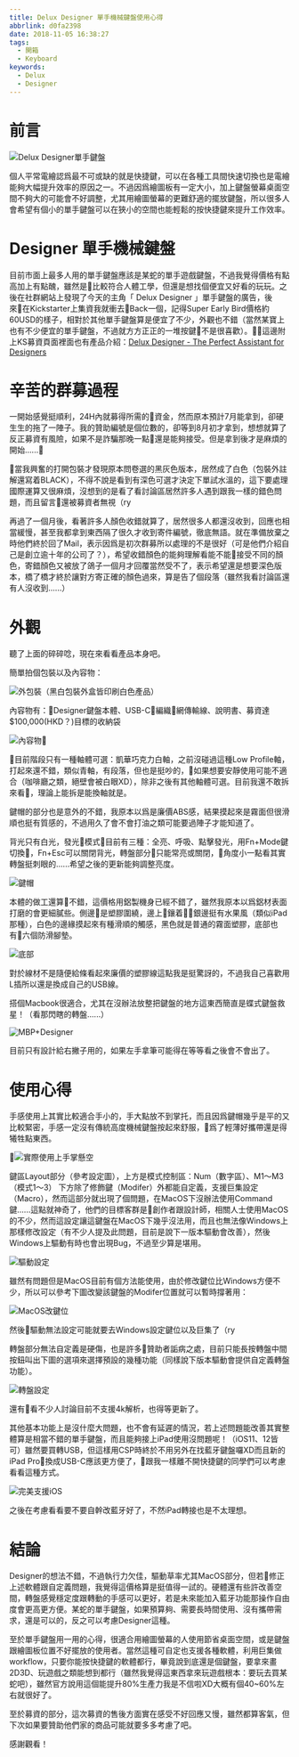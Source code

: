 ```yaml
---
title: Delux Designer 單手機械鍵盤使用心得
abbrlink: d0fa2398
date: 2018-11-05 16:38:27
tags:
  - 開箱
  - Keyboard
keywords:
  - Delux
  - Designer
---
```


# 前言

![Delux Designer單手鍵盤](https://res.cloudinary.com/driftkingtw/image/upload/f_auto/v1541408932/blog/2018/11/Delux_Designer_%E5%96%AE%E6%89%8B%E6%A9%9F%E6%A2%B0%E9%8D%B5%E7%9B%A4%E4%BD%BF%E7%94%A8%E5%BF%83%E5%BE%97/P_20181105_164633_vHDR_Auto.jpg)

個人平常電繪認爲最不可或缺的就是快捷鍵，可以在各種工具間快速切換也是電繪能夠大幅提升效率的原因之一。不過因爲繪圖板有一定大小，加上鍵盤螢幕桌面空間不夠大的可能會不好調整，尤其用繪圖螢幕的更難舒適的擺放鍵盤，所以很多人會希望有個小的單手鍵盤可以在狹小的空間也能輕鬆的按快捷鍵來提升工作效率。

# Designer 單手機械鍵盤

目前市面上最多人用的單手鍵盤應該是某蛇的單手遊戲鍵盤，不過我覺得價格有點高加上有點醜，雖然是比較符合人體工學，但還是想找個便宜又好看的玩玩。之後在社群網站上發現了今天的主角「 Delux Designer 」單手鍵盤的廣告，後來在Kickstarter上集資我就衝去Back一個，記得Super Early Bird價格約60USD的樣子，相對於其他單手鍵盤算是便宜了不少，外觀也不錯（當然某寶上也有不少便宜的單手鍵盤，不過就方方正正的一堆按鍵不是很喜歡）。這邊附上KS募資頁面裡面也有產品介紹：[Delux Designer - The Perfect Assistant for Designers](https://www.kickstarter.com/projects/1594516409/delux-designer-the-perfect-assistant-for-designers)

# 辛苦的群募過程

一開始感覺挺順利，24H內就募得所需的資金，然而原本預計7月能拿到，卻硬生生的拖了一陣子。我的贊助編號是個位數的，卻等到8月初才拿到，想想就算了反正募資有風險，如果不是詐騙那晚一點還是能夠接受。但是拿到後才是麻煩的開始......

當我興奮的打開包裝才發現原本問卷選的黑灰色版本，居然成了白色（包裝外註解還寫着BLACK），不得不說是看到有深色可選才決定下單試水溫的，這下要處理國際運算又很麻煩，沒想到的是看了看討論區居然許多人遇到跟我一樣的錯色問題，而且留言還被募資者無視（ry

再過了一個月後，看著許多人顏色收錯就算了，居然很多人都還沒收到，回應也相當緩慢，甚至我都拿到東西隔了很久才收到寄件編號，徹底無語。就在準備放棄之時他們終於回了Mail，表示因爲是初次群募所以處理的不是很好（可是他們介紹自己是創立逾十年的公司了？），希望收錯顏色的能夠理解看能不能接受不同的顏色，寄錯顏色又被放了鴿子一個月才回覆當然受不了，表示希望還是想要深色版本，橋了橋才終於讓對方寄正確的顏色過來，算是告了個段落（雖然我看討論區還有人沒收到......）

# 外觀

聽了上面的碎碎唸，現在來看看產品本身吧。

簡單拍個包裝以及內容物：

![外包裝（黑白包裝外盒皆印刷白色產品）](https://res.cloudinary.com/driftkingtw/image/upload/f_auto/v1541409137/blog/2018/11/Delux_Designer_%E5%96%AE%E6%89%8B%E6%A9%9F%E6%A2%B0%E9%8D%B5%E7%9B%A4%E4%BD%BF%E7%94%A8%E5%BF%83%E5%BE%97/P_20181105_165552_vHDR_Auto.jpg)

內容物有：Designer鍵盤本體、USB-C編織網傳輸線、說明書、募資達$100,000(HKD？)目標的收納袋

![內容物](https://res.cloudinary.com/driftkingtw/image/upload/f_auto/v1541408925/blog/2018/11/Delux_Designer_%E5%96%AE%E6%89%8B%E6%A9%9F%E6%A2%B0%E9%8D%B5%E7%9B%A4%E4%BD%BF%E7%94%A8%E5%BF%83%E5%BE%97/P_20181105_164603_vHDR_Auto.jpg)

目前階段只有一種軸體可選：凱華巧克力白軸，之前沒碰過這種Low Profile軸，打起來還不錯，類似青軸，有段落，但也是挺吵的，如果想要安靜使用可能不適合（咖啡廳之類，絕壁會被白眼XD），除非之後有其他軸體可選。目前我還不敢拆來看，理論上能拆是能換軸就是。

鍵帽的部分也是意外的不錯，我原本以爲是廉價ABS感，結果摸起來是霧面但很滑順也挺有質感的，不過用久了會不會打油之類可能要過陣子才能知道了。

背光只有白光，發光模式目前有三種：全亮、呼吸、點擊發光，用Fn+Mode鍵切換，Fn+Esc可以關閉背光，轉盤部分只能常亮或關閉，角度小一點看其實轉盤挺刺眼的......希望之後的更新能夠調整亮度。

![鍵帽](https://res.cloudinary.com/driftkingtw/image/upload/f_auto/v1541423128/blog/2018/11/Delux_Designer_%E5%96%AE%E6%89%8B%E6%A9%9F%E6%A2%B0%E9%8D%B5%E7%9B%A4%E4%BD%BF%E7%94%A8%E5%BF%83%E5%BE%97/P_20181105_210449_vHDR_Auto.jpg)

本體的做工還算不錯，這價格用鋁製機身已經不錯了，雖然我原本以爲鋁材表面打磨的會更細膩些。側邊是塑膠圍繞，邊上鑲着銀邊挺有水果風（類似iPad那種），白色的邊緣摸起來有種滑順的觸感，黑色就是普通的霧面塑膠，底部也有六個防滑腳墊。

![底部](https://res.cloudinary.com/driftkingtw/image/upload/f_auto/v1541408936/blog/2018/11/Delux_Designer_%E5%96%AE%E6%89%8B%E6%A9%9F%E6%A2%B0%E9%8D%B5%E7%9B%A4%E4%BD%BF%E7%94%A8%E5%BF%83%E5%BE%97/P_20181105_164650_vHDR_Auto.jpg)

對於線材不是隨便給條看起來廉價的塑膠線這點我是挺驚訝的，不過我自己喜歡用L插所以還是換成自己的USB線。

搭個Macbook很適合，尤其在沒辦法放整把鍵盤的地方這東西簡直是蝶式鍵盤救星！（看那閃瞎的轉盤......）

![MBP+Designer](https://res.cloudinary.com/driftkingtw/image/upload/f_auto/v1541408928/blog/2018/11/Delux_Designer_%E5%96%AE%E6%89%8B%E6%A9%9F%E6%A2%B0%E9%8D%B5%E7%9B%A4%E4%BD%BF%E7%94%A8%E5%BF%83%E5%BE%97/P_20181105_164901_vHDR_Auto.jpg)

目前只有設計給右撇子用的，如果左手拿筆可能得在等等看之後會不會出了。

# 使用心得

手感使用上其實比較適合手小的，手大點放不到掌托，而且因爲鍵帽幾乎是平的又比較緊密，手感一定沒有傳統高度機械鍵盤按起來舒服，爲了輕薄好攜帶還是得犧牲點東西。

![實際使用上手掌懸空](https://res.cloudinary.com/driftkingtw/image/upload/f_auto/v1541425568/blog/2018/11/Delux_Designer_%E5%96%AE%E6%89%8B%E6%A9%9F%E6%A2%B0%E9%8D%B5%E7%9B%A4%E4%BD%BF%E7%94%A8%E5%BF%83%E5%BE%97/P_20181105_214333_vHDR_Auto.jpg)

鍵區Layout部分（參考設定圖），上方是模式控制區：Num（數字區）、M1～M3（模式1～3）
下方除了修飾鍵（Modifer）外都能自定義，支援巨集設定（Macro），然而這部分就出現了個問題，在MacOS下沒辦法使用Command鍵......這點就神奇了，他們的目標客群是創作者跟設計師，相關人士使用MacOS的不少，然而這設定讓這鍵盤在MacOS下幾乎沒法用，而且也無法像Windows上那樣修改設定（有不少人提及此問題，目前是說下一版本驅動會改善），然後Windows上驅動有時也會出現Bug，不過至少算是堪用。

![驅動設定](https://res.cloudinary.com/driftkingtw/image/upload/f_auto/v1541424457/blog/2018/11/Delux_Designer_%E5%96%AE%E6%89%8B%E6%A9%9F%E6%A2%B0%E9%8D%B5%E7%9B%A4%E4%BD%BF%E7%94%A8%E5%BF%83%E5%BE%97/Image_791.png)

雖然有問題但是MacOS目前有個方法能使用，由於修改鍵位比Windows方便不少，所以可以參考下圖改變該鍵盤的Modifer位置就可以暫時撐著用：

![MacOS改鍵位](https://res.cloudinary.com/driftkingtw/image/upload/f_auto/v1541425157/blog/2018/11/Delux_Designer_%E5%96%AE%E6%89%8B%E6%A9%9F%E6%A2%B0%E9%8D%B5%E7%9B%A4%E4%BD%BF%E7%94%A8%E5%BF%83%E5%BE%97/.Screen_Shot_2018-11-05_at_9.39.10_PM.png)

然後驅動無法設定可能就要去Windows設定鍵位以及巨集了（ry

轉盤部分無法自定義是硬傷，也是許多贊助者詬病之處，目前只能長按轉盤中間按鈕叫出下圖的選項來選擇預設的幾種功能（同樣說下版本驅動會提供自定義轉盤功能）。

![轉盤設定](https://res.cloudinary.com/driftkingtw/image/upload/f_auto/v1541424877/blog/2018/11/Delux_Designer_%E5%96%AE%E6%89%8B%E6%A9%9F%E6%A2%B0%E9%8D%B5%E7%9B%A4%E4%BD%BF%E7%94%A8%E5%BF%83%E5%BE%97/Image_792.png)

還有看不少人討論目前不支援4k解析，也得等更新了。

其他基本功能上是沒什麼大問題，也不會有延遲的情況，若上述問題能改善其實整體算是相當不錯的單手鍵盤，而且能夠接上iPad使用沒問題呢！（iOS11、12皆可）雖然要買轉USB，但這樣用CSP時終於不用另外在找藍牙鍵盤囉XD而且新的iPad Pro換成USB-C應該更方便了，跟我一樣離不開快捷鍵的同學們可以考慮看看這種方式。

![完美支援iOS](https://res.cloudinary.com/driftkingtw/image/upload/f_auto/v1541426172/blog/2018/11/Delux_Designer_%E5%96%AE%E6%89%8B%E6%A9%9F%E6%A2%B0%E9%8D%B5%E7%9B%A4%E4%BD%BF%E7%94%A8%E5%BF%83%E5%BE%97/P_20181105_215155_vHDR_Auto.jpg)

之後在考慮看看要不要自幹改藍牙好了，不然iPad轉接也是不太理想。

# 結論

Designer的想法不錯，不過執行力欠佳，驅動草率尤其MacOS部分，但若修正上述軟體跟自定義問題，我覺得這價格算是挺值得一試的。硬體還有些許改善空間，轉盤感覺穩定度跟轉動的手感可以更好，若是未來能加入藍牙功能那操作自由度會更高更方便。某蛇的單手鍵盤，如果預算夠、需要長時間使用、沒有攜帶需求，還是可以的，反之可以考慮Designer這種。

至於單手鍵盤用一用的心得，很適合用繪圖螢幕的人使用節省桌面空間，或是鍵盤跟繪圖板位置不好擺放的使用者。當然這種可自定也支援各種軟體，利用巨集做workflow，只要你能按快捷鍵的軟體都行，畢竟說到底還是個鍵盤，要拿來畫2D3D、玩遊戲之類能想到都行（雖然我覺得這東西拿來玩遊戲根本：要玩去買某蛇吧），雖然官方說用這個能提升80%生產力我是不信啦XD大概有個40~60%左右就很好了。

至於募資的部分，這次募資的售後方面實在感受不好回應又慢，雖然都算客氣，但下次如果要贊助他們家的商品可能就要多多考慮了吧。

感謝觀看！